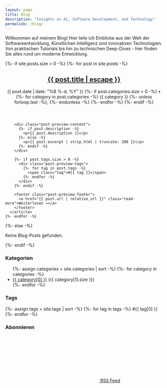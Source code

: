 ```yaml
---
layout: page
title: Blog
description: "Insights on AI, Software Development, and Technology"
permalink: /blog/
---
```


<div class="blog-intro">
  <p>Willkommen auf meinem Blog! Hier teile ich Einblicke aus der Welt der Softwareentwicklung, 
  Künstlichen Intelligenz und innovativen Technologien. Von praktischen Tutorials bis hin zu 
  technischen Deep-Dives - hier finden Sie alles rund um moderne Entwicklung.</p>
</div>

<div class="blog-posts">
  {%- if site.posts.size > 0 -%}
    {%- for post in site.posts -%}
      <article class="post-preview">
        <header class="post-preview-header">
          <h2 class="post-preview-title">
            <a href="{{ post.url | relative_url }}">{{ post.title | escape }}</a>
          </h2>
          <p class="post-preview-meta">
            <time datetime="{{ post.date | date_to_xmlschema }}">
              {{ post.date | date: "%B %-d, %Y" }}
            </time>
            {%- if post.categories.size > 0 -%}
              • 
              {%- for category in post.categories -%}
                <span class="post-category">{{ category }}</span>
                {%- unless forloop.last -%}, {%- endunless -%}
              {%- endfor -%}
            {%- endif -%}
          </p>
        </header>
        
        <div class="post-preview-content">
          {%- if post.description -%}
            <p>{{ post.description }}</p>
          {%- else -%}
            <p>{{ post.excerpt | strip_html | truncate: 200 }}</p>
          {%- endif -%}
        </div>
        
        {%- if post.tags.size > 0 -%}
          <div class="post-preview-tags">
            {%- for tag in post.tags -%}
              <span class="tag">#{{ tag }}</span>
            {%- endfor -%}
          </div>
        {%- endif -%}
        
        <footer class="post-preview-footer">
          <a href="{{ post.url | relative_url }}" class="read-more">Weiterlesen →</a>
        </footer>
      </article>
    {%- endfor -%}
  {%- else -%}
    <p class="no-posts">Keine Blog-Posts gefunden.</p>
  {%- endif -%}
</div>

<div class="blog-sidebar">
  <section class="categories">
    <h3>Kategorien</h3>
    <ul>
      {%- assign categories = site.categories | sort -%}
      {%- for category in categories -%}
        <li>
          <a href="#{{ category[0] | slugify }}">{{ category[0] }}</a>
          <span class="count">({{ category[1].size }})</span>
        </li>
      {%- endfor -%}
    </ul>
  </section>
  
  <section class="tags">
    <h3>Tags</h3>
    <div class="tag-cloud">
      {%- assign tags = site.tags | sort -%}
      {%- for tag in tags -%}
        <span class="tag">#{{ tag[0] }}</span>
      {%- endfor -%}
    </div>
  </section>
  
  <section class="rss">
    <h3>Abonnieren</h3>
    <p>
      <a href="{{ "/feed.xml" | relative_url }}">
        <svg class="svg-icon orange"><use xlink:href="#rss"></use></svg>
        RSS Feed
      </a>
    </p>
  </section>
</div>